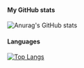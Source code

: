 #### My GitHub stats
![Anurag's GitHub stats](https://github-readme-stats.vercel.app/api?username=19batori&count_private=true&show_icons=true&theme=tokyonight)
#### Languages
[![Top Langs](https://github-readme-stats.vercel.app/api/top-langs/?username=19batori&layout=compact)](https://github.com/anuraghazra/github-readme-stats)

